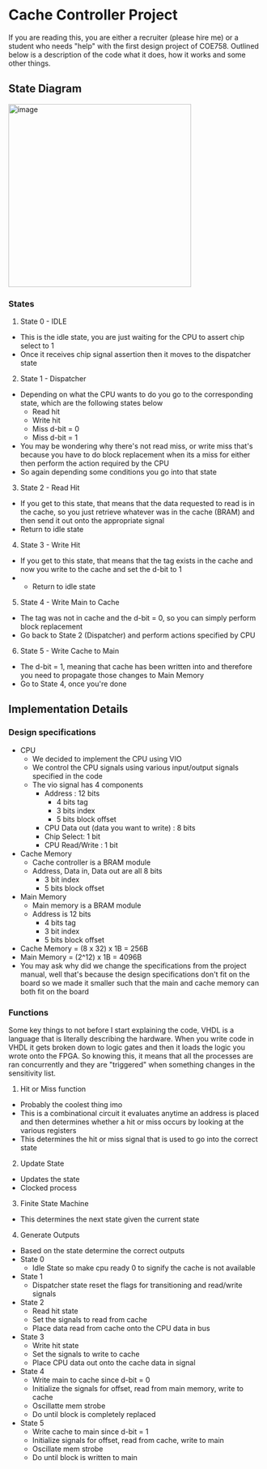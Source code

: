 # Cache Controller Project 

If you are reading this, you are either a recruiter (please hire me) or a student who needs "help" with the first design project of COE758. Outlined below is a description of the code what it does, how it works and some other things. 

## State Diagram 

<img width="361" alt="image" src="https://github.com/saikot-paul/coe758/assets/79386282/aa0dea9f-1bd4-4b0c-94d8-8723748b4272">

### States 

1) State 0 - IDLE 
  - This is the idle state, you are just waiting for the CPU to assert chip select to 1
  - Once it receives chip signal assertion then it moves to the dispatcher state 
2) State 1 - Dispatcher
  -  Depending on what the CPU wants to do you go to the corresponding state, which are the following states below
      - Read hit
      - Write hit
      - Miss d-bit = 0
      - Miss d-bit = 1
  - You may be wondering why there's not read miss, or write miss that's because you have to do block replacement when its a miss for either then perform the action required by the CPU
  - So again depending some conditions you go into that state
3) State 2 - Read Hit
  - If you get to this state, that means that the data requested to read is in the cache, so you just retrieve whatever was in the cache (BRAM) and then send it out onto the appropriate signal
  - Return to idle state
4) State 3 - Write Hit
  - If you get to this state, that means that the tag exists in the cache and now you write to the cache and set the d-bit to 1
  - - Return to idle state
5) State 4 - Write Main to Cache
  - The tag was not in cache and the d-bit = 0, so you can simply perform block replacement
  - Go back to State 2 (Dispatcher) and perform actions specified by CPU 
6) State 5 - Write Cache to Main
  - The d-bit = 1, meaning that cache has been written into and therefore you need to propagate those changes to Main Memory
  - Go to State 4, once you're done

## Implementation Details 

### Design specifications
  - CPU
    - We decided to implement the CPU using VIO
    - We control the CPU signals using various input/output signals specified in the code
    - The vio signal has 4 components
      - Address : 12 bits
        - 4 bits tag
        - 3 bits index
        - 5 bits block offset  
      - CPU Data out (data you want to write) : 8 bits 
      - Chip Select: 1 bit
      - CPU Read/Write : 1 bit
  - Cache Memory 
    - Cache controller is a BRAM module
    - Address, Data in, Data out are all 8 bits
      - 3 bit index
      - 5 bits block offset
  - Main Memory 
    - Main memory is a BRAM module
    - Address is 12 bits
      - 4 bits tag    
      - 3 bit index
      - 5 bits block offset
  - Cache Memory = (8 x 32) x 1B = 256B
  - Main Memory = (2^12) x 1B = 4096B
  - You may ask why did we change the specifications from the project manual, well that's because the design specifications don't fit on the board so we made it smaller such that the main and cache memory can both fit on the board 

### Functions

Some key things to not before I start explaining the code, VHDL is a language that is literally describing the hardware. When you write code in VHDL it gets broken down to logic gates and then it loads the logic you wrote onto the FPGA. So knowing this, it means that all the processes are ran concurrently and they are "triggered" when something changes in the sensitivity list. 

1) Hit or Miss function
  - Probably the coolest thing imo
  - This is a combinational circuit it evaluates anytime an address is placed and then determines whether a hit or miss occurs by looking at the various registers
  - This determines the hit or miss signal that is used to go into the correct state
2) Update State
  - Updates the state
  - Clocked process
3) Finite State Machine
  - This determines the next state given the current state
4) Generate Outputs
  - Based on the state determine the correct outputs
  - State 0
    - Idle State so make cpu ready 0 to signify the cache is not available
  - State 1
    - Dispatcher state reset the flags for transitioning and read/write signals
  - State 2
    - Read hit state
    - Set the signals to read from cache
    - Place data read from cache onto the CPU data in bus
  - State 3
    - Write hit state
    - Set the signals to write to cache
    - Place CPU data out onto the cache data in signal
  - State 4
    - Write main to cache since d-bit = 0
    - Initialize the signals for offset, read from main memory, write to cache
    - Oscillatte mem strobe
    - Do until block is completely replaced
  - State 5
    - Write cache to main since d-bit = 1
    - Initialize signals for offset, read from cache, write to main
    - Oscillate mem strobe
    - Do until block is written to main

